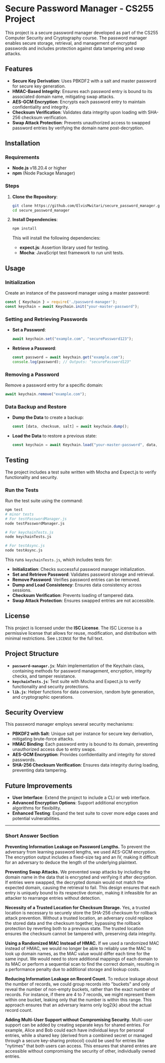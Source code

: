 

# Secure Password Manager - CS255 Project

This project is a secure password manager developed as part of the CS255 Computer Security and Cryptography course. The password manager enables secure storage, retrieval, and management of encrypted passwords and includes protection against data tampering and swap attacks.



## Features

- **Secure Key Derivation**: Uses PBKDF2 with a salt and master password for secure key generation.
- **HMAC-Based Integrity**: Ensures each password entry is bound to its associated domain name, mitigating swap attacks.
- **AES-GCM Encryption**: Encrypts each password entry to maintain confidentiality and integrity.
- **Checksum Verification**: Validates data integrity upon loading with SHA-256 checksum verification.
- **Swap Attack Protection**: Prevents unauthorized access to swapped password entries by verifying the domain name post-decryption.

## Installation

### Requirements

- **Node.js** v18.20.4 or higher
- **npm** (Node Package Manager)

### Steps

1. **Clone the Repository**:

    ```bash
    git clone https://github.com/ElvisMwitari/secure_password_manager.git
    cd secure_password_manager
    ```

2. **Install Dependencies**:

    ```bash
    npm install
    ```

    This will install the following dependencies:
    - **expect.js**: Assertion library used for testing.
    - **Mocha**: JavaScript test framework to run unit tests.

## Usage

### Initialization

Create an instance of the password manager using a master password:

```javascript
const { Keychain } = require('./password-manager');
const keychain = await Keychain.init("your-master-password");
```

### Setting and Retrieving Passwords

- **Set a Password**:

    ```javascript
    await keychain.set("example.com", "securePassword123");
    ```

- **Retrieve a Password**:

    ```javascript
    const password = await keychain.get("example.com");
    console.log(password); // Outputs: "securePassword123"
    ```

### Removing a Password

Remove a password entry for a specific domain:

```javascript
await keychain.remove("example.com");
```

### Data Backup and Restore

- **Dump the Data** to create a backup:

    ```javascript
    const [data, checksum, salt] = await keychain.dump();
    ```

- **Load the Data** to restore a previous state:

    ```javascript
    const keychain = await Keychain.load("your-master-password", data, checksum, salt);
    ```

## Testing

The project includes a test suite written with Mocha and Expect.js to verify functionality and security.

### Run the Tests

Run the test suite using the command:

```bash
npm test
# minor tests
# For testPasswordManager.js
node testPasswordManager.js

# For keychainTests.js
node keychainTests.js

# For testAsync.js
node testAsync.js
```

This runs `keychainTests.js`, which includes tests for:

- **Initialization**: Checks successful password manager initialization.
- **Set and Retrieve Password**: Validates password storage and retrieval.
- **Remove Password**: Verifies password entries can be removed.
- **Dump and Load Consistency**: Ensures data consistency across sessions.
- **Checksum Verification**: Prevents loading of tampered data.
- **Swap Attack Protection**: Ensures swapped entries are not accessible.

## License

This project is licensed under the **ISC License**. The ISC License is a permissive license that allows for reuse, modification, and distribution with minimal restrictions. See `LICENSE` for the full text.

## Project Structure

- **`password-manager.js`**: Main implementation of the Keychain class, containing methods for password management, encryption, integrity checks, and tamper resistance.
- **`keychainTests.js`**: Test suite with Mocha and Expect.js to verify functionality and security protections.
- **`lib.js`**: Helper functions for data conversion, random byte generation, and cryptographic operations.

## Security Overview

This password manager employs several security mechanisms:

- **PBKDF2 with Salt**: Unique salt per instance for secure key derivation, mitigating brute-force attacks.
- **HMAC Binding**: Each password entry is bound to its domain, preventing unauthorized access due to entry swaps.
- **AES-GCM Encryption**: Provides confidentiality and integrity for stored passwords.
- **SHA-256 Checksum Verification**: Ensures data integrity during loading, preventing data tampering.

## Future Improvements

- **User Interface**: Extend the project to include a CLI or web interface.
- **Advanced Encryption Options**: Support additional encryption algorithms for flexibility.
- **Enhanced Testing**: Expand the test suite to cover more edge cases and potential vulnerabilities.

---
### Short Answer Section

**Preventing Information Leakage on Password Lengths.**
To prevent the adversary from learning password lengths, we used AES-GCM encryption. The encryption output includes a fixed-size tag and an IV, making it difficult for an adversary to deduce the length of the underlying plaintext.

**Preventing Swap Attacks.**
We prevented swap attacks by including the domain name in the data that is encrypted and verifying it after decryption. If entries were swapped, the decrypted domain would not match the expected domain, causing the retrieval to fail. This design ensures that each entry is uniquely bound to its respective domain, making it infeasible for an attacker to rearrange entries without detection.

**Necessity of a Trusted Location for Checksum Storage.**
Yes, a trusted location is necessary to securely store the SHA-256 checksum for rollback attack prevention. Without a trusted location, an adversary could replace the stored data and the checksum together, bypassing the rollback protection by reverting both to a previous state. The trusted location ensures the checksum cannot be tampered with, preserving data integrity.

**Using a Randomized MAC Instead of HMAC.**
If we used a randomized MAC instead of HMAC, we would no longer be able to reliably use the MAC to look up domain names, as the MAC value would differ each time for the same input. We would need to store additional mappings of each domain to its MAC or perform a sequential scan to find the correct domain, resulting in a performance penalty due to additional storage and lookup costs.

**Reducing Information Leakage on Record Count.**
To reduce leakage about the number of records, we could group records into "buckets" and only reveal the number of non-empty buckets, rather than the exact number of records. For instance, if there are 4 to 7 records, we might represent them within one bucket, leaking only that the number is within this range. This approach ensures that an adversary learns only log2(k) about the actual record count.

**Adding Multi-User Support without Compromising Security.**
Multi-user support can be added by creating separate keys for shared entries. For example, Alice and Bob could each have individual keys for personal entries, while a shared key (derived from a combined secret or managed through a secure key-sharing protocol) could be used for entries like "nytimes" that both users can access. This ensures that shared entries are accessible without compromising the security of other, individually owned entries.
